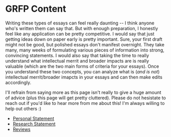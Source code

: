 # GRFP Content

Writing these types of essays can feel really daunting -- I think anyone who's written them can say that. But with enough preparation, I honestly feel like any application can be pretty competitive. I would say that just getting ideas down on paper early is pretty important. Sure, your first draft might not be good, but polished essays don't manifest overnight. They take many, many weeks of formulating various pieces of information into strong, convincing statements. I would also say that taking the time to really understand what intellectual merrit and broader impacts are is really valuable (which are the two main forms of criteria for your essays). Once you understand these two concepts, you can analyze what is (*and is not*) intellectual merrit/broader imapcts in your essays and can then make edits accordingly.

I'll refrain from saying more as this page isn't really to give a huge amount of advice (plus this page will get pretty cluttered). Please do not hesistate to reach out if you'd like to hear more from me about this! I'm always willing to help out others :)

* [Personal Statement](https://www.alexlwyen.com/GRFP/2022_Yen_GRFP_Personal_Statement_Final.pdf)
* [Research Statement](https://www.alexlwyen.com/GRFP/2022_Yen_GRFP_Research_Statement_Final.pdf)
* [Reviews](https://www.alexlwyen.com/GRFP/2022_Yen_GRFP_Reviews.pdf)